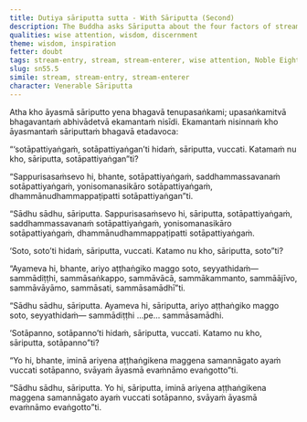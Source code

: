 ```yaml
---
title: Dutiya sāriputta sutta - With Sāriputta (Second)
description: The Buddha asks Sāriputta about the four factors of stream-entry, what the stream is, and who is a stream-enterer.
qualities: wise attention, wisdom, discernment
theme: wisdom, inspiration
fetter: doubt
tags: stream-entry, stream, stream-enterer, wise attention, Noble Eightfold Path, sotāpanna, sāriputta, sn, sn45-56, sn55
slug: sn55.5
simile: stream, stream-entry, stream-enterer
character: Venerable Sāriputta
---
```


Atha kho āyasmā sāriputto yena bhagavā tenupasaṅkami; upasaṅkamitvā bhagavantaṁ abhivādetvā ekamantaṁ nisīdi. Ekamantaṁ nisinnaṁ kho āyasmantaṁ sāriputtaṁ bhagavā etadavoca:

“‘sotāpattiyaṅgaṁ, sotāpattiyaṅgan’ti hidaṁ, sāriputta, vuccati. Katamaṁ nu kho, sāriputta, sotāpattiyaṅgan”ti?

“Sappurisasaṁsevo hi, bhante, sotāpattiyaṅgaṁ, saddhammassavanaṁ sotāpattiyaṅgaṁ, yonisomanasikāro sotāpattiyaṅgaṁ, dhammānudhammappaṭipatti sotāpattiyaṅgan”ti.

“Sādhu sādhu, sāriputta. Sappurisasaṁsevo hi, sāriputta, sotāpattiyaṅgaṁ, saddhammassavanaṁ sotāpattiyaṅgaṁ, yonisomanasikāro sotāpattiyaṅgaṁ, dhammānudhammappaṭipatti sotāpattiyaṅgaṁ.

‘Soto, soto’ti hidaṁ, sāriputta, vuccati. Katamo nu kho, sāriputta, soto”ti?

“Ayameva hi, bhante, ariyo aṭṭhaṅgiko maggo soto, seyyathidaṁ— sammādiṭṭhi, sammāsaṅkappo, sammāvācā, sammākammanto, sammāājīvo, sammāvāyāmo, sammāsati, sammāsamādhī”ti.

“Sādhu sādhu, sāriputta. Ayameva hi, sāriputta, ariyo aṭṭhaṅgiko maggo soto, seyyathidaṁ— sammādiṭṭhi …pe… sammāsamādhi.

‘Sotāpanno, sotāpanno’ti hidaṁ, sāriputta, vuccati. Katamo nu kho, sāriputta, sotāpanno”ti?

“Yo hi, bhante, iminā ariyena aṭṭhaṅgikena maggena samannāgato ayaṁ vuccati sotāpanno, svāyaṁ āyasmā evaṁnāmo evaṅgotto”ti.

“Sādhu sādhu, sāriputta. Yo hi, sāriputta, iminā ariyena aṭṭhaṅgikena maggena samannāgato ayaṁ vuccati sotāpanno, svāyaṁ āyasmā evaṁnāmo evaṅgotto”ti.
